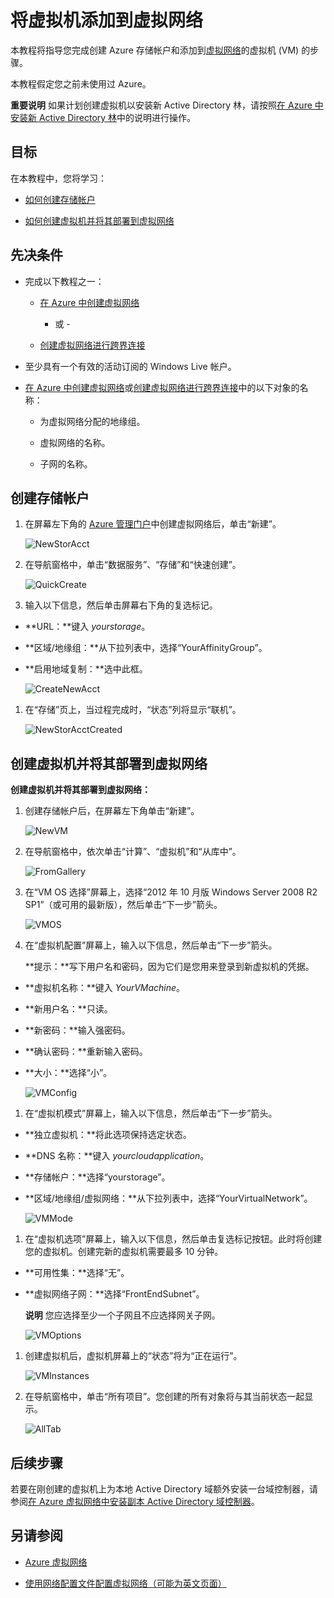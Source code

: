 <properties linkid="manage-services-add-a-vm-to-a-virtual-network" urlDisplayName="Add a VM to virtual network" pageTitle="将虚拟机添加到虚拟网络 &ndash; Azure" metaKeywords="" description="本教程将教您如何创建存储帐户和添加到 Azure 虚拟网络的虚拟机 (VM)。" metaCanonical="" services="virtual-machines,virtual-network" documentationCenter="" title="将虚拟机添加到虚拟网络" authors="" solutions="" manager="" editor="" />

# 将虚拟机添加到虚拟网络

<!--SOMEWHERE IN THIS TUTORIAL I NEED TO XREF TO THE OTHER VMACHINE TUTORIAL -->

本教程将指导您完成创建 Azure 存储帐户和添加到[虚拟网络][虚拟网络]的虚拟机 (VM) 的步骤。

本教程假定您之前未使用过 Azure。

<div class="dev-callout">

**重要说明**
如果计划创建虚拟机以安装新 Active Directory 林，请按照[在 Azure 中安装新 Active Directory 林][在 Azure 中安装新 Active Directory 林]中的说明进行操作。

</div>

## 目标

在本教程中，您将学习：

-   [如何创建存储帐户][如何创建存储帐户]

-   [如何创建虚拟机并将其部署到虚拟网络][如何创建虚拟机并将其部署到虚拟网络]

## 先决条件

-   完成以下教程之一：

    -   [在 Azure 中创建虚拟网络][在 Azure 中创建虚拟网络]

        - 或 -

    -   [创建虚拟网络进行跨界连接][创建虚拟网络进行跨界连接]

-   至少具有一个有效的活动订阅的 Windows Live 帐户。

-   [在 Azure 中创建虚拟网络][在 Azure 中创建虚拟网络]或[创建虚拟网络进行跨界连接][创建虚拟网络进行跨界连接]中的以下对象的名称：

    -   为虚拟网络分配的地缘组。

    -   虚拟网络的名称。

    -   子网的名称。

## <a name="CreateStorageAcct">创建存储帐户</a>

1.  在屏幕左下角的 [Azure 管理门户][Azure 管理门户]中创建虚拟网络后，单击“新建”。

    ![NewStorAcct][NewStorAcct]

2.  在导航窗格中，单击“数据服务”、“存储”和“快速创建”。

    ![QuickCreate][QuickCreate]

3.  输入以下信息，然后单击屏幕右下角的复选标记。

-   **URL：**键入 *yourstorage*。

-   **区域/地缘组：**从下拉列表中，选择“YourAffinityGroup”。

-   **启用地域复制：**选中此框。

    ![CreateNewAcct][CreateNewAcct]

1.  在“存储”页上，当过程完成时，“状态”列将显示“联机”。

    ![NewStorAcctCreated][NewStorAcctCreated]

## <a name="CreateVM">创建虚拟机并将其部署到虚拟网络</a>

**创建虚拟机并将其部署到虚拟网络：**

1.  创建存储帐户后，在屏幕左下角单击“新建”。

    ![NewVM][NewVM]

2.  在导航窗格中，依次单击“计算”、“虚拟机”和“从库中”。

    ![FromGallery][FromGallery]

3.  在“VM OS 选择”屏幕上，选择“2012 年 10 月版 Windows Server 2008 R2 SP1”（或可用的最新版），然后单击“下一步”箭头。

    ![VMOS][VMOS]

4.  在“虚拟机配置”屏幕上，输入以下信息，然后单击“下一步”箭头。
    <!-- SHOULD WE TELL USERS TO WRITE DOWN USER NAME AND PASS?? -->

    **提示：**写下用户名和密码，因为它们是您用来登录到新虚拟机的凭据。

-   **虚拟机名称：**键入 *YourVMachine*。

-   **新用户名：**只读。

-   **新密码：**输入强密码。

-   **确认密码：**重新输入密码。

-   **大小：**选择“小”。

    ![VMConfig][VMConfig]

1.  在“虚拟机模式”屏幕上，输入以下信息，然后单击“下一步”箭头。

-   **独立虚拟机：**将此选项保持选定状态。

-   **DNS 名称：**键入 *yourcloudapplication*。

-   **存储帐户：**选择“yourstorage”。

-   **区域/地缘组/虚拟网络：**从下拉列表中，选择“YourVirtualNetwork”。

    ![VMMode][VMMode]

1.  在“虚拟机选项”屏幕上，输入以下信息，然后单击复选标记按钮。此时将创建您的虚拟机。创建完新的虚拟机需要最多 10 分钟。
    <!-- CONFIRM HOW LONG IT CAN TAKE ON AVG FOR VMACHINE TO BE CREATED -->

-   **可用性集：**选择“无”。

-   **虚拟网络子网：**选择“FrontEndSubnet”。

    <div class="dev-callout">

    **说明**
    您应选择至少一个子网且不应选择网关子网。

    </div>

    ![VMOptions][VMOptions]

1.  创建虚拟机后，虚拟机屏幕上的“状态”将为“正在运行”。

    ![VMInstances][VMInstances]

2.  在导航窗格中，单击“所有项目”。您创建的所有对象将与其当前状态一起显示。

    ![AllTab][AllTab]

## 后续步骤

若要在刚创建的虚拟机上为本地 Active Directory 域额外安装一台域控制器，请参阅[在 Azure 虚拟网络中安装副本 Active Directory 域控制器][在 Azure 虚拟网络中安装副本 Active Directory 域控制器]。

## 另请参阅

-   [Azure 虚拟网络][虚拟网络]

-   [使用网络配置文件配置虚拟网络（可能为英文页面）][使用网络配置文件配置虚拟网络（可能为英文页面）]

<!-- LINKS -->

  [虚拟网络]: http://msdn.microsoft.com/zh-cn/library/windowsazure/jj156007.aspx
  [在 Azure 中安装新 Active Directory 林]: ../active-directory-forest/
  [如何创建存储帐户]: #CreateStorageAcct
  [如何创建虚拟机并将其部署到虚拟网络]: #CreateVM
  [在 Azure 中创建虚拟网络]: /zh-cn/manage/services/networking/create-a-virtual-network/
  [创建虚拟网络进行跨界连接]: /zh-cn/manage/services/networking/cross-premises-connectivity/
  [Azure 管理门户]: http://manage.windowsazure.com/
  [NewStorAcct]: ./media/virtual-networks-add-virtual-machine/VNTut3_01_NewStorageAccount.png
  [QuickCreate]: ./media/virtual-networks-add-virtual-machine/VNTut3_02_StorageAcct_QuickCreate.png
  [CreateNewAcct]: ./media/virtual-networks-add-virtual-machine/VNTut3_03_CreateNewStorageAccount.png
  [NewStorAcctCreated]: ./media/virtual-networks-add-virtual-machine/VNTut3_04_NewStorageAcctCreated.png
  [NewVM]: ./media/virtual-networks-add-virtual-machine/VNTut3_05_NewVM.png
  [FromGallery]: ./media/virtual-networks-add-virtual-machine/VNTut3_06_VM_FromGallery.png
  [VMOS]: ./media/virtual-networks-add-virtual-machine/VNTut3_07_VMOSSelect_Win2008R2.png
  [VMConfig]: ./media/virtual-networks-add-virtual-machine/VNTut3_08_VMConfig.png
  [VMMode]: ./media/virtual-networks-add-virtual-machine/VNTut3_09_VMMode.png
  [VMOptions]: ./media/virtual-networks-add-virtual-machine/VNTut3_10_VMOptions.png
  [VMInstances]: ./media/virtual-networks-add-virtual-machine/VNTut3_11_VMInstances.png
  [AllTab]: ./media/virtual-networks-add-virtual-machine/VNTut3_12_AllTab.png
  [在 Azure 虚拟网络中安装副本 Active Directory 域控制器]: /zh-cn/manage/services/networking/replica-domain-controller/
  [使用网络配置文件配置虚拟网络（可能为英文页面）]: http://msdn.microsoft.com/zh-cn/library/windowsazure/jj156097.aspx
